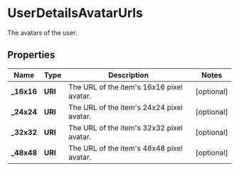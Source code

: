 

# UserDetailsAvatarUrls

The avatars of the user.

## Properties

| Name | Type | Description | Notes |
|------------ | ------------- | ------------- | -------------|
|**_16x16** | **URI** | The URL of the item&#39;s 16x16 pixel avatar. |  [optional] |
|**_24x24** | **URI** | The URL of the item&#39;s 24x24 pixel avatar. |  [optional] |
|**_32x32** | **URI** | The URL of the item&#39;s 32x32 pixel avatar. |  [optional] |
|**_48x48** | **URI** | The URL of the item&#39;s 48x48 pixel avatar. |  [optional] |



